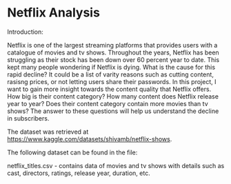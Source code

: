 # Netflix Analysis

Introduction:

Netflix is one of the largest streaming platforms that provides users with a catalogue of movies and tv shows. Throughout the years, Netflix has been struggling as their stock has been down over 60 percent year to date. This kept many people wondering if Netflix is dying. What is the cause for this rapid decline? It could be a list of varity reasons such as cutting content, rasisng prices, or not letting users share their passwords. In this project, I want to gain more insight towards the content quality that Netflix offers. How big is their content category? How many content does Netflix release year to year? Does their content category contain more movies than tv shows? The answer to these questions will help us understand the decline in subscribers.

The dataset was retrieved at https://www.kaggle.com/datasets/shivamb/netflix-shows.

The following dataset can be found in the file:

netflix_titles.csv - contains data of movies and tv shows with details such as cast, directors, ratings, release year, duration, etc.
